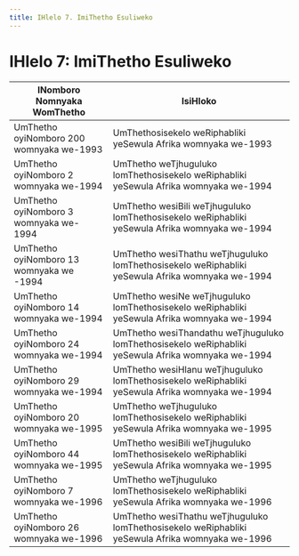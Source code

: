 ```yaml
---
title: IHlelo 7. ImiThetho Esuliweko
---
```


# IHlelo 7: ImiThetho Esuliweko

| INomboro Nomnyaka WomThetho | IsiHloko
| --- | ---  
| UmThetho oyiNomboro 200 womnyaka we-1993 | UmThethosisekelo weRiphabliki yeSewula Afrika womnyaka we-1993
| UmThetho oyiNomboro 2 womnyaka we-1994 | UmThetho weTjhuguluko lomThethosisekelo weRiphabliki yeSewula Afrika womnyaka we-1994
| UmThetho oyiNomboro 3 womnyaka we- 1994 | UmThetho wesiBili weTjhuguluko lomThethosisekelo weRiphabliki yeSewula Afrika womnyaka we-1994
| UmThetho oyiNomboro 13 womnyaka we -1994 | UmThetho wesiThathu weTjhuguluko lomThethosisekelo weRiphabliki yeSewula Afrika womnyaka we-1994
| UmThetho oyiNomboro 14 womnyaka we-1994 | UmThetho wesiNe weTjhuguluko lomThethosisekelo weRiphabliki yeSewula Afrika womnyaka we-1994
| UmThetho oyiNomboro 24 womnyaka we-1994 | UmThetho wesiThandathu weTjhuguluko lomThethosisekelo weRiphabliki yeSewula Afrika womnyaka we-1994
| UmThetho oyiNomboro 29 womnyaka we-1994 | UmThetho wesiHlanu weTjhuguluko lomThethosisekelo weRiphabliki yeSewula Afrika womnyaka we-1994
| UmThetho oyiNomboro 20 womnyaka we-1995 | UmThetho weTjhuguluko lomThethosisekelo weRiphabliki yeSewula Afrika womnyaka we-1995
| UmThetho oyiNomboro 44 womnyaka we-1995 | UmThetho wesiBili weTjhuguluko lomThethosisekelo weRiphabliki yeSewula Afrika womnyaka we-1995
| UmThetho oyiNomboro 7 womnyaka we-1996 | UmThetho weTjhuguluko lomThethosisekelo weRiphabliki yeSewula Afrika womnyaka we-1996
| UmThetho oyiNomboro 26 womnyaka we-1996 | UmThetho wesiThathu weTjhuguluko lomThethosisekelo weRiphabliki yeSewula Afrika womnyaka we-1996
